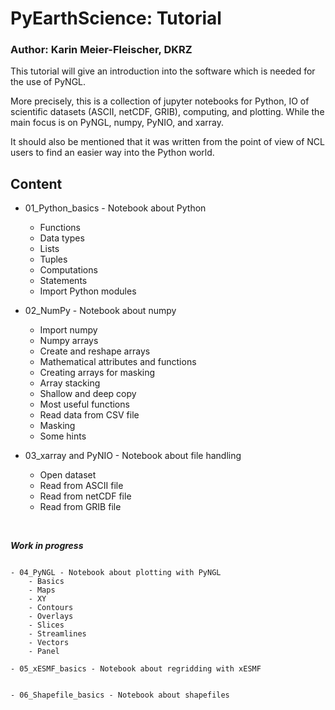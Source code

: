 # PyEarthScience: Tutorial

### Author: Karin Meier-Fleischer, DKRZ

This tutorial will give an introduction into the software which is needed for 
the use of PyNGL.

More precisely, this is a collection of jupyter notebooks for Python, IO of 
scientific datasets (ASCII, netCDF, GRIB), computing, and plotting. While the 
main focus is on PyNGL, numpy, PyNIO, and xarray. 

It should also be mentioned that it was written from the point of view of NCL
users to find an easier way into the Python world.


## Content

- 01_Python_basics - Notebook about Python
	- Functions
    - Data types
    - Lists
    - Tuples
    - Computations
    - Statements
    - Import Python modules


- 02_NumPy - Notebook about numpy
    - Import numpy
	- Numpy arrays
	- Create and reshape arrays
	- Mathematical attributes and functions
	- Creating arrays for masking
	- Array stacking
	- Shallow and deep copy
	- Most useful functions
	- Read data from CSV file
	- Masking
	- Some hints
    

- 03_xarray and PyNIO - Notebook about file handling
    - Open dataset
    - Read from ASCII file
    - Read from netCDF file
    - Read from GRIB file
    
<br>

**_Work in progress_**
```
 
- 04_PyNGL - Notebook about plotting with PyNGL
    - Basics
    - Maps
    - XY
    - Contours
    - Overlays
    - Slices
    - Streamlines
    - Vectors
    - Panel

- 05_xESMF_basics - Notebook about regridding with xESMF


- 06_Shapefile_basics - Notebook about shapefiles

```
	
	